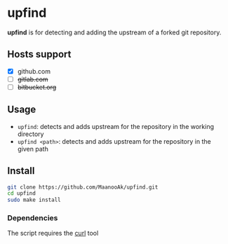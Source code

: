 # upfind

**upfind** is for detecting and adding the upstream of a forked git repository.

## Hosts support

- [x] github.com
- [ ] ~~gitlab.com~~
- [ ] ~~bitbucket.org~~

## Usage

- `upfind`: detects and adds upstream for the repository in the working directory
- `upfind <path>`: detects and adds upstream for the repository in the given path

## Install

```bash
git clone https://github.com/MaanooAk/upfind.git
cd upfind
sudo make install
```

### Dependencies

The script requires the [curl](https://curl.haxx.se/) tool
